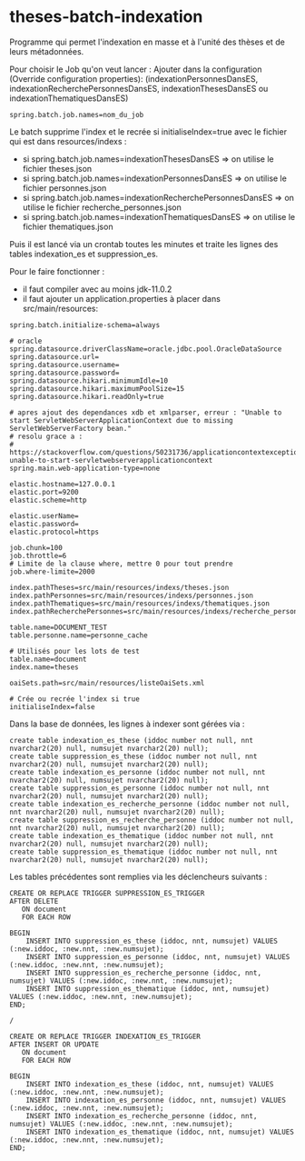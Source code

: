 # theses-batch-indexation

Programme qui permet l'indexation en masse et à l'unité des thèses et de leurs métadonnées.

Pour choisir le Job qu'on veut lancer : Ajouter dans la configuration (Override configuration properties):
(indexationPersonnesDansES, indexationRecherchePersonnesDansES, indexationThesesDansES ou indexationThematiquesDansES)
 ~~~
 spring.batch.job.names=nom_du_job
 ~~~

Le batch supprime l'index et le recrée si initialiseIndex=true avec le fichier qui est dans resources/indexs :
- si spring.batch.job.names=indexationThesesDansES  => on utilise le fichier theses.json
- si spring.batch.job.names=indexationPersonnesDansES  => on utilise le fichier personnes.json
- si spring.batch.job.names=indexationRecherchePersonnesDansES  => on utilise le fichier recherche_personnes.json
- si spring.batch.job.names=indexationThematiquesDansES  => on utilise le fichier thematiques.json


Puis il est lancé via un crontab toutes les minutes et traite les lignes des tables indexation_es et suppression_es.

Pour le faire fonctionner :

- il faut compiler avec au moins jdk-11.0.2
- il faut ajouter un application.properties à placer dans src/main/resources: 

~~~~
spring.batch.initialize-schema=always

# oracle
spring.datasource.driverClassName=oracle.jdbc.pool.OracleDataSource
spring.datasource.url=
spring.datasource.username=
spring.datasource.password=
spring.datasource.hikari.minimumIdle=10
spring.datasource.hikari.maximumPoolSize=15
spring.datasource.hikari.readOnly=true

# apres ajout des dependances xdb et xmlparser, erreur : "Unable to start ServletWebServerApplicationContext due to missing ServletWebServerFactory bean."
# resolu grace a : 
# https://stackoverflow.com/questions/50231736/applicationcontextexception-unable-to-start-servletwebserverapplicationcontext
spring.main.web-application-type=none

elastic.hostname=127.0.0.1
elastic.port=9200
elastic.scheme=http

elastic.userName=
elastic.password=
elastic.protocol=https

job.chunk=100
job.throttle=6
# Limite de la clause where, mettre 0 pour tout prendre
job.where-limite=2000

index.pathTheses=src/main/resources/indexs/theses.json
index.pathPersonnes=src/main/resources/indexs/personnes.json
index.pathThematiques=src/main/resources/indexs/thematiques.json
index.pathRecherchePersonnes=src/main/resources/indexs/recherche_personnes.json

table.name=DOCUMENT_TEST
table.personne.name=personne_cache

# Utilisés pour les lots de test
table.name=document
index.name=theses

oaiSets.path=src/main/resources/listeOaiSets.xml

# Crée ou recrée l'index si true
initialiseIndex=false
~~~~

Dans la base de données, les lignes à indexer sont gérées via : 

~~~~
create table indexation_es_these (iddoc number not null, nnt nvarchar2(20) null, numsujet nvarchar2(20) null);
create table suppression_es_these (iddoc number not null, nnt nvarchar2(20) null, numsujet nvarchar2(20) null);
create table indexation_es_personne (iddoc number not null, nnt nvarchar2(20) null, numsujet nvarchar2(20) null);
create table suppression_es_personne (iddoc number not null, nnt nvarchar2(20) null, numsujet nvarchar2(20) null);
create table indexation_es_recherche_personne (iddoc number not null, nnt nvarchar2(20) null, numsujet nvarchar2(20) null);
create table suppression_es_recherche_personne (iddoc number not null, nnt nvarchar2(20) null, numsujet nvarchar2(20) null);
create table indexation_es_thematique (iddoc number not null, nnt nvarchar2(20) null, numsujet nvarchar2(20) null);
create table suppression_es_thematique (iddoc number not null, nnt nvarchar2(20) null, numsujet nvarchar2(20) null);
~~~~

Les tables précédentes sont remplies via les déclencheurs suivants : 

~~~~
CREATE OR REPLACE TRIGGER SUPPRESSION_ES_TRIGGER
AFTER DELETE
   ON document
   FOR EACH ROW

BEGIN
    INSERT INTO suppression_es_these (iddoc, nnt, numsujet) VALUES (:new.iddoc, :new.nnt, :new.numsujet);
    INSERT INTO suppression_es_personne (iddoc, nnt, numsujet) VALUES (:new.iddoc, :new.nnt, :new.numsujet);
    INSERT INTO suppression_es_recherche_personne (iddoc, nnt, numsujet) VALUES (:new.iddoc, :new.nnt, :new.numsujet);
    INSERT INTO suppression_es_thematique (iddoc, nnt, numsujet) VALUES (:new.iddoc, :new.nnt, :new.numsujet);
END;

/

CREATE OR REPLACE TRIGGER INDEXATION_ES_TRIGGER
AFTER INSERT OR UPDATE
   ON document
   FOR EACH ROW

BEGIN
    INSERT INTO indexation_es_these (iddoc, nnt, numsujet) VALUES (:new.iddoc, :new.nnt, :new.numsujet);
    INSERT INTO indexation_es_personne (iddoc, nnt, numsujet) VALUES (:new.iddoc, :new.nnt, :new.numsujet);
    INSERT INTO indexation_es_recherche_personne (iddoc, nnt, numsujet) VALUES (:new.iddoc, :new.nnt, :new.numsujet);
    INSERT INTO indexation_es_thematique (iddoc, nnt, numsujet) VALUES (:new.iddoc, :new.nnt, :new.numsujet);
END;
~~~~
